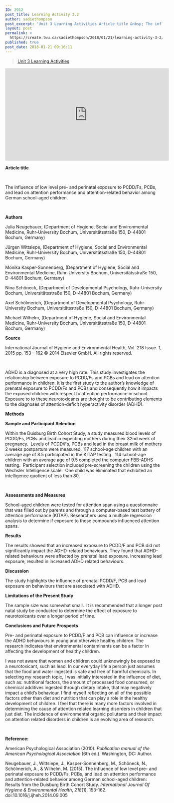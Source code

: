 ```yaml
---
ID: 2912
post_title: Learning Activity 3.2
author: sadiethompson
post_excerpt: 'Unit 3 Learning Activities Article title &nbsp; The influence of low level pre- and perinatal exposure to PCDD/Fs, PCBs, and lead on attention performance and attention-related behavior among German school-aged children. &nbsp; Authors Julia Neugebauer, (Department of Hygiene, Social and Environmental Medicine, Ruhr-University Bochum, Universit&auml;tsstra&szlig;e 150, D-44801 Bochum, Germany) J&uuml;rgen Wittsiepe, (Department of Hygiene, Social &hellip; <p><a href="https://create.twu.ca/sadiethompson/2018/01/21/learning-activity-3-2/">Continue reading<span> "Learning Activity 3.2"</span></a></p>'
layout: post
permalink: >
  https://create.twu.ca/sadiethompson/2018/01/21/learning-activity-3-2/
published: true
post_date: 2018-01-21 09:16:11
---
```

<blockquote class="wp-embedded-content" data-secret="7hZyATItsG"><p><a href="https://create.twu.ca/ldrs591-sp18/unit-3-learning-activities/">Unit 3 Learning Activities</a></p></blockquote>
<p><iframe class="wp-embedded-content" sandbox="allow-scripts" security="restricted" src="https://create.twu.ca/ldrs591-sp18/unit-3-learning-activities/embed/#?secret=7hZyATItsG" data-secret="7hZyATItsG" width="525" height="296" title="&#8220;Unit 3 Learning Activities&#8221; &#8212; Leadership 591: Scholarly Inquiry" frameborder="0" marginwidth="0" marginheight="0" scrolling="no"></iframe></p>
<p><b>Article title</b></p>
<p>&nbsp;</p>
<p><span style="font-weight: 400">The influence of low level pre- and perinatal exposure to PCDD/Fs, PCBs, and lead on attention performance and attention-related behavior among German school-aged children.</span></p>
<p>&nbsp;</p>
<p><b>Authors</b></p>
<p><span style="font-weight: 400">Julia Neugebauer, </span><span style="font-weight: 400">(Department of Hygiene, Social and Environmental Medicine, Ruhr-University Bochum, Universitätsstraße 150, D-44801 Bochum, Germany)</span></p>
<p><span style="font-weight: 400">Jürgen Wittsiepe, </span><span style="font-weight: 400">(Department of Hygiene, Social and Environmental Medicine, Ruhr-University Bochum, Universitätsstraße 150, D-44801 Bochum, Germany)</span></p>
<p><span style="font-weight: 400">Monika Kasper-Sonnenberg, </span><span style="font-weight: 400">(Department of Hygiene, Social and Environmental Medicine, Ruhr-University Bochum, Universitätsstraße 150, D-44801 Bochum, Germany)</span></p>
<p><span style="font-weight: 400">Nina Schöneck, </span><span style="font-weight: 400">(Department of Developmental Psychology, Ruhr-University Bochum, Universitätsstraße 150, D-44801 Bochum, Germany)</span></p>
<p><span style="font-weight: 400">Axel Schölmerich, </span><span style="font-weight: 400">(Department of Developmental Psychology, Ruhr-University Bochum, Universitätsstraße 150, D-44801 Bochum, Germany)</span></p>
<p><span style="font-weight: 400">Michael Wilhelm, </span><span style="font-weight: 400">(Department of Hygiene, Social and Environmental Medicine, Ruhr-University Bochum, Universitätsstraße 150, D-44801 Bochum, Germany)</span></p>
<p><b>Source</b></p>
<p><span style="font-weight: 400">International Journal of Hygiene and Environmental Health, Vol. 218 Issue. 1, 2015 pp. 153 &#8211; 162 © </span><span style="font-weight: 400">2014 Elsevier GmbH. All rights reserved.</span></p>
<p>&nbsp;</p>
<p><span style="font-weight: 400">ADHD is a diagnosed at a very high rate.</span> <span style="font-weight: 400">This study investigates the relationship between exposure to PCDD/Fs and PCBs and lead on attention performance in children. It is the first study to the author’s knowledge of prenatal exposure to PCDD/Fs and PCBs and consequently how it impacts the exposed children with respect to attention performance in school. Exposure to to these neurotoxicants are thought to be contributing elements to the diagnoses of attention-deficit hyperactivity disorder (ADHD).</span></p>
<p><b>Methods</b></p>
<p><b>Sample and Participant Selection</b></p>
<p><span style="font-weight: 400">Within the Duisburg Birth Cohort Study, a study measured blood levels of PCDD/Fs, PCBs and lead in expecting mothers during their 32nd week of pregnancy.  Levels of PCDD/Fs, PCBs and lead in the breast milk of mothers 2 weeks postpartum were measured. 117 school-age children with an average age of 8.5 participated in the KITAP testing.  114 school-age children with an average age of 9.5 completed the computer FBB-ADHS testing.  Participant selection included pre-screening the children using the Wechsler Intelligence scale.  One child was eliminated that exhibited an intelligence quotient of less than 80.  </span></p>
<p>&nbsp;</p>
<p><b>Assessments and Measures</b></p>
<p><span style="font-weight: 400">School-aged children were tested for attention span using a questionnaire that was filled out by parents and through a computer-based test battery of attention performance (KITAP). Researchers used a multiple regression analysis to determine if exposure to these compounds influenced attention spans.</span></p>
<p><b>Results</b></p>
<p><span style="font-weight: 400">The results showed that an increased exposure to PCDD/F and PCB did not significantly impact the ADHD-related behaviours. They found that ADHD-related behaviours were affected by prenatal lead exposure. Increasing lead exposure, resulted in increased ADHD related behaviours.</span></p>
<p><b>Discussion</b></p>
<p><span style="font-weight: 400">The study highlights the influence of prenatal PCDD/F, PCB and lead exposure on behaviours that are associated with ADHD.</span></p>
<p><b>Limitations of the Present Study</b></p>
<p><span style="font-weight: 400">The sample size was somewhat small.  It is recommended that a longer post natal study be conducted to determine the effect of exposure to neurotoxicants over a longer period of time.</span></p>
<p><b>Conclusions and Future Prospects</b></p>
<p><span style="font-weight: 400">Pre- and perinatal exposure to PCDD/F and PCB can influence or increase the ADHD behaviours in young and otherwise healthy children. The research indicates that environmental contaminants can be a factor in affecting the development of healthy children. </span></p>
<p><span style="font-weight: 400">I was not aware that women and children could unknowingly be exposed to a neurotoxicant, such as lead. In our everyday life a person just assumes that the food and water ingested is safe and free of harmful chemicals. In selecting my research topic, I was initially interested in the influence of diet, such as: nutritional factors, the amount of processed food consumed, or chemical additives ingested through dietary intake, that may negatively impact a child’s behaviour. I find myself reflecting on all of the possible factors other than diet and nutrition that can play a role in the healthy development of children. I feel that there is many more factors involved in determining the cause of attention related learning disorders in children that just diet. The incidence of environmental organic pollutants and their impact on attention related disorders in children is an evolving area of research.</span></p>
<p>&nbsp;</p>
<p><b>Reference:</b></p>
<p><span style="font-weight: 400">American Psychological Association (2010). </span><i><span style="font-weight: 400">Publication manual of the American Psychological Association</span></i><span style="font-weight: 400"> (6th ed.). Washington, DC: Author.</span></p>
<p><span style="font-weight: 400">Neugebauer, J., Wittsiepe, J., Kasper-Sonnenberg, M., Schöneck, N., Schölmerich, A., &amp; Wilhelm, M. (2015). The influence of low level pre- and perinatal exposure to PCDD/Fs, PCBs, and lead on attention performance and attention-related behavior among German school-aged children: Results from the Duisburg Birth Cohort Study. </span><i><span style="font-weight: 400">International Journal Of Hygiene &amp; Environmental Health</span></i><span style="font-weight: 400">, </span><i><span style="font-weight: 400">218</span></i><span style="font-weight: 400">(1), 153-162. doi:10.1016/j.ijheh.2014.09.005</span></p>